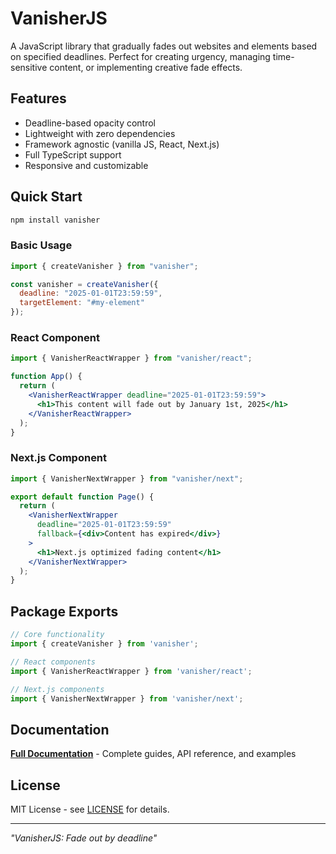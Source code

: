 # VanisherJS

A JavaScript library that gradually fades out websites and elements based on specified deadlines. Perfect for creating urgency, managing time-sensitive content, or implementing creative fade effects.

## Features

- Deadline-based opacity control
- Lightweight with zero dependencies
- Framework agnostic (vanilla JS, React, Next.js)
- Full TypeScript support
- Responsive and customizable

## Quick Start

```bash
npm install vanisher
```

### Basic Usage

```javascript
import { createVanisher } from "vanisher";

const vanisher = createVanisher({
  deadline: "2025-01-01T23:59:59",
  targetElement: "#my-element"
});
```

### React Component

```jsx
import { VanisherReactWrapper } from "vanisher/react";

function App() {
  return (
    <VanisherReactWrapper deadline="2025-01-01T23:59:59">
      <h1>This content will fade out by January 1st, 2025</h1>
    </VanisherReactWrapper>
  );
}
```

### Next.js Component

```jsx
import { VanisherNextWrapper } from "vanisher/next";

export default function Page() {
  return (
    <VanisherNextWrapper
      deadline="2025-01-01T23:59:59"
      fallback={<div>Content has expired</div>}
    >
      <h1>Next.js optimized fading content</h1>
    </VanisherNextWrapper>
  );
}
```

## Package Exports

```javascript
// Core functionality
import { createVanisher } from 'vanisher';

// React components
import { VanisherReactWrapper } from 'vanisher/react';

// Next.js components
import { VanisherNextWrapper } from 'vanisher/next';
```

## Documentation

**[Full Documentation](https://vanisher.js.org)** - Complete guides, API reference, and examples

## License

MIT License - see [LICENSE](https://github.com/kiron0/vanisher/blob/main/LICENSE) for details.

---

_"VanisherJS: Fade out by deadline"_
